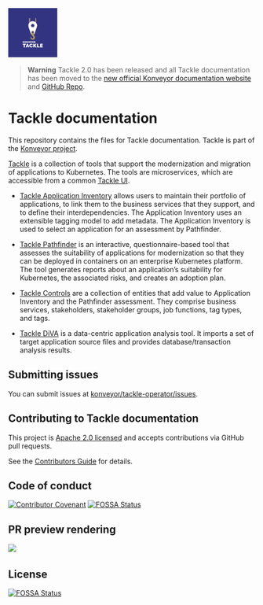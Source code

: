 <img src="assets/img/konveyor-logo-tackle.svg" alt="Logo" width="100" />

> **Warning** Tackle 2.0 has been released and all Tackle documentation has been moved to the [new official Konveyor documentation website](https://konveyor.github.io/tackle2/) and [GitHub Repo](https://konveyor.github.io/tackle2/).


# Tackle documentation

This repository contains the files for Tackle documentation. Tackle is part of the [Konveyor project](https://www.konveyor.io/).

[Tackle](https://github.com/konveyor/tackle) is a collection of tools that support the modernization and migration of applications to Kubernetes. The tools are microservices, which are accessible from a common [Tackle UI](https://github.com/konveyor/tackle-ui/).  

* [Tackle Application Inventory](https://github.com/konveyor/tackle-application-inventory) allows users to maintain their portfolio of applications, to link them to the business services that they support, and to define their interdependencies. The Application Inventory uses an extensible tagging model to add metadata. The Application Inventory is used to select an application for an assessment by Pathfinder.

* [Tackle Pathfinder](https://github.com/konveyor/tackle-pathfinder) is an interactive, questionnaire-based tool that assesses the suitability of applications for modernization so that they can be deployed in containers on an enterprise Kubernetes platform. The tool generates reports about an application’s suitability for Kubernetes, the associated risks, and creates an adoption plan.

* [Tackle Controls](https://github.com/konveyor/tackle-controls) are a collection of entities that add value to Application Inventory and the Pathfinder assessment. They comprise business services, stakeholders, stakeholder groups, job functions, tag types, and tags.  

* [Tackle DiVA](https://github.com/konveyor/tackle-diva) is a data-centric application analysis tool. It imports a set of target application source files and provides database/transaction analysis results.

## Submitting issues

You can submit issues at [konveyor/tackle-operator/issues](https://github.com/konveyor/tackle-operator/issues).

## Contributing to Tackle documentation

This project is [Apache 2.0 licensed](LICENSE) and accepts contributions via
GitHub pull requests.

See the [Contributors Guide](CONTRIBUTING.adoc) for details.

## Code of conduct

[![Contributor Covenant](https://img.shields.io/badge/Contributor%20Covenant-2.0-4baaaa.svg)](CODE_OF_CONDUCT.md)
[![FOSSA Status](https://app.fossa.com/api/projects/git%2Bgithub.com%2Fkonveyor%2Ftackle-documentation.svg?type=shield)](https://app.fossa.com/projects/git%2Bgithub.com%2Fkonveyor%2Ftackle-documentation?ref=badge_shield)

## PR preview rendering

[![](https://www.netlify.com/img/global/badges/netlify-light.svg)](https://www.netlify.com)


## License
[![FOSSA Status](https://app.fossa.com/api/projects/git%2Bgithub.com%2Fkonveyor%2Ftackle-documentation.svg?type=large)](https://app.fossa.com/projects/git%2Bgithub.com%2Fkonveyor%2Ftackle-documentation?ref=badge_large)